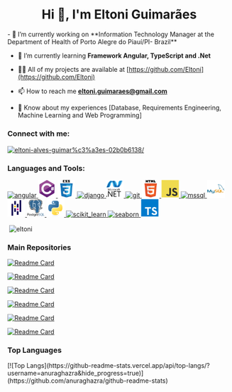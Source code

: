 <h1 align="center">Hi 👋, I'm Eltoni Guimarães</h1>
- 🔭 I’m currently working on **Information Technology Manager at the Department of Health of Porto Alegre do Piauí/PI- Brazil**

- 🌱 I’m currently learning **Framework Angular, TypeScript and .Net**

- 👨‍💻 All of my projects are available at [https://github.com/Eltoni](https://github.com/Eltoni)

- 📫 How to reach me **eltoni.guimaraes@gmail.com**

- 📄 Know about my experiences [Database, Requirements Engineering, Machine Learning and Web Programming]

<h3 align="left">Connect with me:</h3>
<p align="left">
<a href="https://linkedin.com/in/eltoni-alves-guimar%c3%a3es-02b0b6138/" target="blank"><img align="center" src="https://raw.githubusercontent.com/rahuldkjain/github-profile-readme-generator/master/src/images/icons/Social/linked-in-alt.svg" alt="eltoni-alves-guimar%c3%a3es-02b0b6138/" height="30" width="40" /></a>
</p>

<h3 align="left">Languages and Tools:</h3>
<p align="left"> <a href="https://angular.io" target="_blank" rel="noreferrer"> <img src="https://angular.io/assets/images/logos/angular/angular.svg" alt="angular" width="40" height="40"/> </a> <a href="https://www.w3schools.com/cs/" target="_blank" rel="noreferrer"> <img src="https://raw.githubusercontent.com/devicons/devicon/master/icons/csharp/csharp-original.svg" alt="csharp" width="40" height="40"/> </a> <a href="https://www.w3schools.com/css/" target="_blank" rel="noreferrer"> <img src="https://raw.githubusercontent.com/devicons/devicon/master/icons/css3/css3-original-wordmark.svg" alt="css3" width="40" height="40"/> </a> <a href="https://www.djangoproject.com/" target="_blank" rel="noreferrer"> <img src="https://cdn.worldvectorlogo.com/logos/django.svg" alt="django" width="40" height="40"/> </a> <a href="https://dotnet.microsoft.com/" target="_blank" rel="noreferrer"> <img src="https://raw.githubusercontent.com/devicons/devicon/master/icons/dot-net/dot-net-original-wordmark.svg" alt="dotnet" width="40" height="40"/> </a> <a href="https://git-scm.com/" target="_blank" rel="noreferrer"> <img src="https://www.vectorlogo.zone/logos/git-scm/git-scm-icon.svg" alt="git" width="40" height="40"/> </a> <a href="https://www.w3.org/html/" target="_blank" rel="noreferrer"> <img src="https://raw.githubusercontent.com/devicons/devicon/master/icons/html5/html5-original-wordmark.svg" alt="html5" width="40" height="40"/> </a> <a href="https://developer.mozilla.org/en-US/docs/Web/JavaScript" target="_blank" rel="noreferrer"> <img src="https://raw.githubusercontent.com/devicons/devicon/master/icons/javascript/javascript-original.svg" alt="javascript" width="40" height="40"/> </a> <a href="https://www.microsoft.com/en-us/sql-server" target="_blank" rel="noreferrer"> <img src="https://www.svgrepo.com/show/303229/microsoft-sql-server-logo.svg" alt="mssql" width="40" height="40"/> </a> <a href="https://www.mysql.com/" target="_blank" rel="noreferrer"> <img src="https://raw.githubusercontent.com/devicons/devicon/master/icons/mysql/mysql-original-wordmark.svg" alt="mysql" width="40" height="40"/> </a> <a href="https://pandas.pydata.org/" target="_blank" rel="noreferrer"> <img src="https://raw.githubusercontent.com/devicons/devicon/2ae2a900d2f041da66e950e4d48052658d850630/icons/pandas/pandas-original.svg" alt="pandas" width="40" height="40"/> </a> <a href="https://www.postgresql.org" target="_blank" rel="noreferrer"> <img src="https://raw.githubusercontent.com/devicons/devicon/master/icons/postgresql/postgresql-original-wordmark.svg" alt="postgresql" width="40" height="40"/> </a> <a href="https://www.python.org" target="_blank" rel="noreferrer"> <img src="https://raw.githubusercontent.com/devicons/devicon/master/icons/python/python-original.svg" alt="python" width="40" height="40"/> </a> <a href="https://scikit-learn.org/" target="_blank" rel="noreferrer"> <img src="https://upload.wikimedia.org/wikipedia/commons/0/05/Scikit_learn_logo_small.svg" alt="scikit_learn" width="40" height="40"/> </a> <a href="https://seaborn.pydata.org/" target="_blank" rel="noreferrer"> <img src="https://seaborn.pydata.org/_images/logo-mark-lightbg.svg" alt="seaborn" width="40" height="40"/> </a> <a href="https://www.typescriptlang.org/" target="_blank" rel="noreferrer"> <img src="https://raw.githubusercontent.com/devicons/devicon/master/icons/typescript/typescript-original.svg" alt="typescript" width="40" height="40"/> </a> </p>

<p>&nbsp;<img align="center" src="https://github-readme-stats.vercel.app/api?username=eltoni&show_icons=true&locale=en" alt="eltoni" /></p>

<h3 align="left">Main Repositories </h3>

[![Readme Card](https://github-readme-stats.vercel.app/api/pin/?username=eltoni&repo=flobike-ecommerce)](https://github.com/eltoni/flobike-ecommerce)

[![Readme Card](https://github-readme-stats.vercel.app/api/pin/?username=eltoni&repo=diario)](https://github.com/Eltoni/diario)

[![Readme Card](https://github-readme-stats.vercel.app/api/pin/?username=eltoni&repo=MeuCorresAPI)](https://github.com/Eltoni/MeuCorresAPI)

[![Readme Card](https://github-readme-stats.vercel.app/api/pin/?username=eltoni&repo=MeuCorresAPI)](https://github.com/Eltoni/MeuCorresAPI)

[![Readme Card](https://github-readme-stats.vercel.app/api/pin/?username=eltoni&repo=CORRES-API-FRONT)](https://github.com/Eltoni/CORRES-API-FRONT)

[![Readme Card](https://github-readme-stats.vercel.app/api/pin/?username=eltoni&repo=ProjetoAulaFrontEnd)](https://github.com/Eltoni/ProjetoAulaFrontEnd)

<h3 align="left">Top Languages  </h3>
[![Top Langs](https://github-readme-stats.vercel.app/api/top-langs/?username=anuraghazra&hide_progress=true)](https://github.com/anuraghazra/github-readme-stats)


